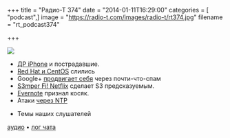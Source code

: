 +++
title = "Радио-Т 374"
date = "2014-01-11T16:29:00"
categories = [ "podcast",]
image = "https://radio-t.com/images/radio-t/rt374.jpg"
filename = "rt_podcast374"

+++

![](https://radio-t.com/images/radio-t/rt374.jpg)

* [ДР iPhone](http://www.huffingtonpost.com/2014/01/09/iphone-birthday_n_4568653.html) и пострадавшие.
* [Red Hat и CentOS](http://arstechnica.com/information-technology/2014/01/red-hat-and-centos-become-voltron-build-free-operating-system-together/) слились
* Google+ [продвигает себя](http://www.wired.co.uk/news/archive/2014-01/10/email-anyone-with-google-gmail) через почти-что-спам
* [S3mper Fi! Netflix](http://gigaom.com/2014/01/10/s3mper-fi-netflix-open-sources-library-to-make-amazon-s3-even-more-awesome/) сделает S3 предсказуемым.
* [Evernote](http://www.engadget.com/2014/01/05/evernote-ceo-responds-admits-bugs-stability-problems/) признал косяк.
* Атаки [через NTP](http://blog.cloudflare.com/understanding-and-mitigating-ntp-based-ddos-attacks)
- Темы наших слушателей

[аудио](https://cdn.radio-t.com/rt_podcast374.mp3) • [лог чата](http://chat.radio-t.com/logs/radio-t-374.html)
<audio src="https://cdn.radio-t.com/rt_podcast374.mp3" preload="none"></audio>

